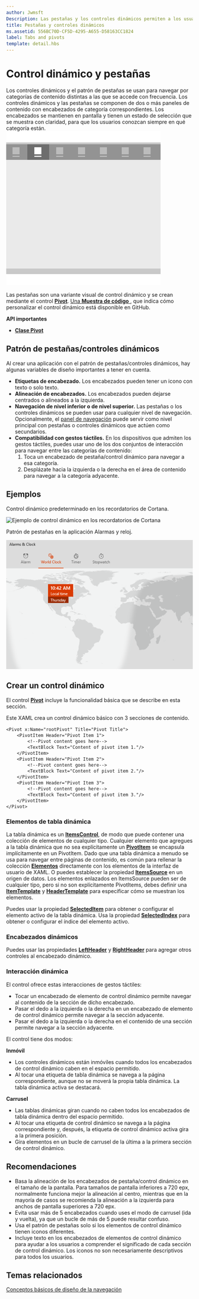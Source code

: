 ```yaml
---
author: Jwmsft
Description: Las pestañas y los controles dinámicos permiten a los usuarios navegar entre contenido al que se accede con frecuencia.
title: Pestañas y controles dinámicos
ms.assetid: 556BC70D-CF5D-4295-A655-D58163CC1824
label: Tabs and pivots
template: detail.hbs
---
```

# Control dinámico y pestañas

Los controles dinámicos y el patrón de pestañas se usan para navegar por categorías de contenido distintas a las que se accede con frecuencia. Los controles dinámicos y las pestañas se componen de dos o más paneles de contenido con encabezados de categoría correspondientes. Los encabezados se mantienen en pantalla y tienen un estado de selección que se muestra con claridad, para que los usuarios conozcan siempre en qué categoría están.
![Ejemplos de pestañas](images/HIGSecOne_Tabs.png)

Las pestañas son una variante visual de control dinámico y se crean mediante el control [**Pivot**](https://msdn.microsoft.com/library/windows/apps/xaml/windows.ui.xaml.controls.pivot.aspx). [
              Una **Muestra de código**
            ](https://github.com/Microsoft/Windows-universal-samples/tree/master/Samples/XamlPivot), que indica cómo personalizar el control dinámico está disponible en GitHub.

<span class="sidebar_heading" style="font-weight: bold;">API importantes</span>

-   [**Clase Pivot**](https://msdn.microsoft.com/library/windows/apps/dn608241)

## Patrón de pestañas/controles dinámicos

Al crear una aplicación con el patrón de pestañas/controles dinámicos, hay algunas variables de diseño importantes a tener en cuenta.

- **Etiquetas de encabezado.**  Los encabezados pueden tener un icono con texto o solo texto.
- **Alineación de encabezados.**  Los encabezados pueden dejarse centrados o alineados a la izquierda.
- **Navegación de nivel inferior o de nivel superior.**  Las pestañas o los controles dinámicos se pueden usar para cualquier nivel de navegación. Opcionalmente, el [panel de navegación](nav-pane.md) puede servir como nivel principal con pestañas o controles dinámicos que actúen como secundarios.
- **Compatibilidad con gestos táctiles.**  En los dispositivos que admiten los gestos táctiles, puedes usar uno de los dos conjuntos de interacción para navegar entre las categorías de contenido:
    1. Toca un encabezado de pestaña/control dinámico para navegar a esa categoría.
    2. Desplázate hacia la izquierda o la derecha en el área de contenido para navegar a la categoría adyacente.

## Ejemplos

Control dinámico predeterminado en los recordatorios de Cortana.

![Ejemplo de control dinámico en los recordatorios de Cortana](images/pivot_cortana-reminders.png)

Patrón de pestañas en la aplicación Alarmas y reloj.

![Ejemplo de pestañas en Alarmas y reloj](images/tabs_alarms-and-clock.png)

## Crear un control dinámico

El control [**Pivot**](https://msdn.microsoft.com/library/windows/apps/xaml/windows.ui.xaml.controls.pivot.aspx) incluye la funcionalidad básica que se describe en esta sección.

Este XAML crea un control dinámico básico con 3 secciones de contenido.

```xaml
<Pivot x:Name="rootPivot" Title="Pivot Title">
    <PivotItem Header="Pivot Item 1">
        <!--Pivot content goes here-->
        <TextBlock Text="Content of pivot item 1."/>
    </PivotItem>
    <PivotItem Header="Pivot Item 2">
        <!--Pivot content goes here-->
        <TextBlock Text="Content of pivot item 2."/>
    </PivotItem>
    <PivotItem Header="Pivot Item 3">
        <!--Pivot content goes here-->
        <TextBlock Text="Content of pivot item 3."/>
    </PivotItem>
</Pivot>
```

### Elementos de tabla dinámica

La tabla dinámica es un [**ItemsControl**](https://msdn.microsoft.com/library/windows/apps/xaml/windows.ui.xaml.controls.itemscontrol.aspx), de modo que puede contener una colección de elementos de cualquier tipo. Cualquier elemento que agregues a la tabla dinámica que no sea explícitamente un [**PivotItem**](https://msdn.microsoft.com/library/windows/apps/xaml/windows.ui.xaml.controls.pivotitem.aspx) se encapsula implícitamente en un PivotItem. Dado que una tabla dinámica a menudo se usa para navegar entre páginas de contenido, es común para rellenar la colección [**Elementos**](https://msdn.microsoft.com/library/windows/apps/xaml/windows.ui.xaml.controls.itemscontrol.items.aspx) directamente con los elementos de la interfaz de usuario de XAML. O puedes establecer la propiedad [**ItemsSource**](https://msdn.microsoft.com/library/windows/apps/xaml/windows.ui.xaml.controls.itemscontrol.itemssource.aspx) en un origen de datos. Los elementos enlazados en ItemsSource pueden ser de cualquier tipo, pero si no son explícitamente PivotItems, debes definir una [**ItemTemplate**](https://msdn.microsoft.com/library/windows/apps/xaml/windows.ui.xaml.controls.itemscontrol.itemtemplate.aspx) y [**HeaderTemplate**](https://msdn.microsoft.com/library/windows/apps/xaml/windows.ui.xaml.controls.pivot.headertemplate.aspx) para especificar cómo se muestran los elementos.

Puedes usar la propiedad [**SelectedItem**](https://msdn.microsoft.com/library/windows/apps/xaml/windows.ui.xaml.controls.pivot.selecteditem.aspx) para obtener o configurar el elemento activo de la tabla dinámica. Usa la propiedad [**SelectedIndex**](https://msdn.microsoft.com/library/windows/apps/xaml/windows.ui.xaml.controls.pivot.selectedindex.aspx) para obtener o configurar el índice del elemento activo.

### Encabezados dinámicos

Puedes usar las propiedades [**LeftHeader**](https://msdn.microsoft.com/library/windows/apps/xaml/windows.ui.xaml.controls.pivot.leftheader.aspx) y [**RightHeader**](https://msdn.microsoft.com/library/windows/apps/xaml/windows.ui.xaml.controls.pivot.rightheader.aspx) para agregar otros controles al encabezado dinámico.

### Interacción dinámica

El control ofrece estas interacciones de gestos táctiles:

-   Tocar un encabezado de elemento de control dinámico permite navegar al contenido de la sección de dicho encabezado.
-   Pasar el dedo a la izquierda o la derecha en un encabezado de elemento de control dinámico permite navegar a la sección adyacente.
-   Pasar el dedo a la izquierda o la derecha en el contenido de una sección permite navegar a la sección adyacente.

El control tiene dos modos:

**Inmóvil**

-   Los controles dinámicos están inmóviles cuando todos los encabezados de control dinámico caben en el espacio permitido.
-   Al tocar una etiqueta de tabla dinámica se navega a la página correspondiente, aunque no se moverá la propia tabla dinámica. La tabla dinámica activa se destacará.

**Carrusel**

-   Las tablas dinámicas giran cuando no caben todos los encabezados de tabla dinámica dentro del espacio permitido.
-   Al tocar una etiqueta de control dinámico se navega a la página correspondiente y, después, la etiqueta de control dinámico activa gira a la primera posición.
-   Gira elementos en un bucle de carrusel de la última a la primera sección de control dinámico.

## Recomendaciones

-   Basa la alineación de los encabezados de pestaña/control dinámico en el tamaño de la pantalla. Para tamaños de pantalla inferiores a 720 epx, normalmente funciona mejor la alineación al centro, mientras que en la mayoría de casos se recomienda la alineación a la izquierda para anchos de pantalla superiores a 720 epx.
-   Evita usar más de 5 encabezados cuando uses el modo de carrusel (ida y vuelta), ya que un bucle de más de 5 puede resultar confuso.
-   Usa el patrón de pestañas solo si los elementos de control dinámico tienen iconos diferentes.
-   Incluye texto en los encabezados de elementos de control dinámico para ayudar a los usuarios a comprender el significado de cada sección de control dinámico. Los iconos no son necesariamente descriptivos para todos los usuarios.



## Temas relacionados

[Conceptos básicos de diseño de la navegación](https://msdn.microsoft.com/library/windows/apps/dn958438)


<!--HONumber=May16_HO2-->


